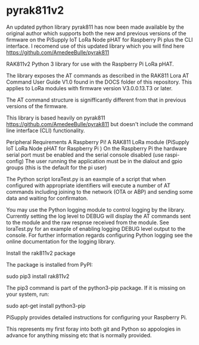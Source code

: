 # pyrak811v2
An updated python library pyrak811 has now been made available by the original author which supports both the new and previous versions of the firmware on the PiSupply IoT LoRa Node pHAT for Raspberry Pi plus the CLI interface. I recomend use of this updated library which you will find here https://github.com/AmedeeBulle/pyrak811

RAK811v2 Python 3 library for use with the Raspberry Pi LoRa pHAT.

The library exposes the AT commands as described in the RAK811 Lora AT Command User Guide V1.0 found in the DOCS folder of this repository. This applies to LoRa modules with firmware version V3.0.0.13.T3 or later.

The AT command structure is signifficantly different from that in previous versions of the firmware.

This library is based heavily on pyrak811 https://github.com/AmedeeBulle/pyrak811 but doesn't include the command line interface (CLI) functionality. 


Peripheral Requirements
A Raspberry Pi!
A RAK811 LoRa module (PiSupply IoT LoRa Node pHAT for Raspberry Pi )
On the Raspberry Pi the hardware serial port must be enabled and the serial console disabled (use raspi-config)
The user running the application must be in the dialout and gpio groups (this is the default for the pi user)

The Python script loraTest.py is an eaxmple of a script that when configured with appropriate identifiers will execute a number of AT commands including joining to the network (OTA or ABP) and sending some data and waiting for confirmaton.

You may use the Python logging module to control logging by the library. 
Currently setting the log level to DEBUG will display the AT commands sent to the module and the raw respnse received from the module. See loraTest.py for an example of enabling logging DEBUG level output to the console. For further information regards configuring Python logging see the online documentation for the logging library.

Install the rak811v2 package

The package is installed from PyPI:

sudo pip3 install rak811v2

The pip3 command is part of the python3-pip package. If it is missing on your system, run:

sudo apt-get install python3-pip

PiSupply provides detailed instructions for configuring your Raspberry Pi.

This represents my first foray into both git and Python so appologies in advance for anything missing etc that is normally provided. 


